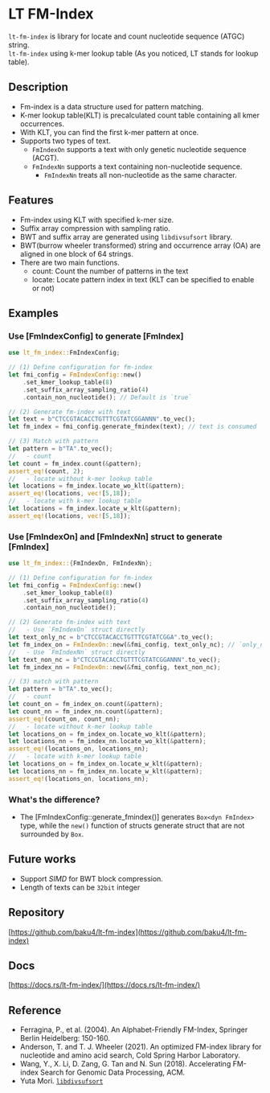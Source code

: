 # LT FM-Index
`lt-fm-index` is library for locate and count nucleotide sequence (ATGC) string.  
`lt-fm-index` using k-mer lookup table (As you noticed, LT stands for lookup table).

## Description
- Fm-index is a data structure used for pattern matching.
- K-mer lookup table(KLT) is precalculated count table containing all kmer occurrences.
- With KLT, you can find the first k-mer pattern at once.
- Supports two types of text.
  - `FmIndexOn` supports a text with only genetic nucleotide sequence (ACGT).
  - `FmIndexNn` supports a text containing non-nucleotide sequence.
    - `FmIndexNn` treats all non-nucleotide as the same character.

## Features
- Fm-index using KLT with specified k-mer size.
- Suffix array compression with sampling ratio.
- BWT and suffix array are generated using `libdivsufsort` library.
- BWT(burrow wheeler transformed) string and occurrence array (OA) are aligned in one block of 64 strings.
- There are two main functions.
    - count: Count the number of patterns in the text
    - locate: Locate pattern index in text (KLT can be specified to enable or not)

## Examples
### Use [FmIndexConfig] to generate [FmIndex]
```rust
use lt_fm_index::FmIndexConfig;

// (1) Define configuration for fm-index
let fmi_config = FmIndexConfig::new()
	.set_kmer_lookup_table(8)
	.set_suffix_array_sampling_ratio(4)
	.contain_non_nucleotide(); // Default is `true`

// (2) Generate fm-index with text
let text = b"CTCCGTACACCTGTTTCGTATCGGANNN".to_vec();
let fm_index = fmi_config.generate_fmindex(text); // text is consumed

// (3) Match with pattern
let pattern = b"TA".to_vec();
//   - count
let count = fm_index.count(&pattern);
assert_eq!(count, 2);
//   - locate without k-mer lookup table
let locations = fm_index.locate_wo_klt(&pattern);
assert_eq!(locations, vec![5,18]);
//   - locate with k-mer lookup table
let locations = fm_index.locate_w_klt(&pattern);
assert_eq!(locations, vec![5,18]);
```
### Use [FmIndexOn] and [FmIndexNn] struct to generate [FmIndex]
```rust
use lt_fm_index::{FmIndexOn, FmIndexNn};

// (1) Define configuration for fm-index
let fmi_config = FmIndexConfig::new()
	.set_kmer_lookup_table(8)
	.set_suffix_array_sampling_ratio(4)
	.contain_non_nucleotide();

// (2) Generate fm-index with text
//   - Use `FmIndexOn` struct directly
let text_only_nc = b"CTCCGTACACCTGTTTCGTATCGGA".to_vec();
let fm_index_on = FmIndexOn::new(&fmi_config, text_only_nc); // `only_nucleotide` field of config is ignored
//   - Use `FmIndexNn` struct directly
let text_non_nc = b"CTCCGTACACCTGTTTCGTATCGGANNN".to_vec();
let fm_index_nn = FmIndexOn::new(&fmi_config, text_non_nc);

// (3) match with pattern
let pattern = b"TA".to_vec();
//   - count
let count_on = fm_index_on.count(&pattern);
let count_nn = fm_index_nn.count(&pattern);
assert_eq!(count_on, count_nn);
//   - locate without k-mer lookup table
let locations_on = fm_index_on.locate_wo_klt(&pattern);
let locations_nn = fm_index_nn.locate_wo_klt(&pattern);
assert_eq!(locations_on, locations_nn);
//   - locate with k-mer lookup table
let locations_on = fm_index_on.locate_w_klt(&pattern);
let locations_nn = fm_index_nn.locate_w_klt(&pattern);
assert_eq!(locations_on, locations_nn);
```
### What's the difference?
- The [FmIndexConfig::generate_fmindex()] generates `Box<dyn FmIndex>` type, while the `new()` function of structs generate struct that are not surrounded by `Box`.
## Future works
- Support *SIMD* for BWT block compression.
- Length of texts can be `32bit` integer
## Repository
[https://github.com/baku4/lt-fm-index](https://github.com/baku4/lt-fm-index)
## Docs
[https://docs.rs/lt-fm-index/](https://docs.rs/lt-fm-index/)
## Reference
- Ferragina, P., et al. (2004). An Alphabet-Friendly FM-Index, Springer Berlin Heidelberg: 150-160.
- Anderson, T. and T. J. Wheeler (2021). An optimized FM-index library for nucleotide and amino acid search, Cold Spring Harbor Laboratory.
- Wang, Y., X. Li, D. Zang, G. Tan and N. Sun (2018). Accelerating FM-index Search for Genomic Data Processing, ACM.
- Yuta Mori. [`libdivsufsort`](https://github.com/y-256/libdivsufsort)